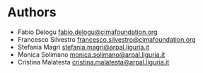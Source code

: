# Authors

- Fabio Delogu <fabio.delogu@cimafoundation.org>
- Francesco Silvestro <francesco.silvestro@cimafoundation.org>
- Stefania Magri <stefania.magri@arpal.liguria.it>
- Monica Solimano <monica.solimano@arpal.liguria.it>
- Cristina Malatesta <cristina.malatesta@arpal.liguria.it>
